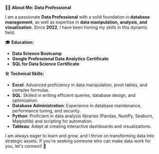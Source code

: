 👩‍💻 **About Me: Data Professional**

I am a passionate **Data Professional** with a solid foundation in **database management**, as well as expertise in **data manipulation, analysis, and visualization**. Since **2022**, I have been honing my skills in this dynamic field.

🎓 **Education:**
- **Data Science Bootcamp**
- **Google Professional Data Analytics Certificate**
- **SQL for Data Science Certificate**

🛠️ **Technical Skills:**
- **Excel**: Advanced proficiency in data manipulation, pivot tables, and complex formulas.
- **SQL**: Skilled in writing efficient queries, database design, and optimization.
- **Database Administration**: Experience in database maintenance, performance tuning, and security.
- **Python**: Proficient in data analysis libraries (Pandas, NumPy, Seaborn, Matplotlib) and scripting for automation.
- **Tableau**: Adept at creating interactive dashboards and visualizations.

I am always eager to learn and grow, and I thrive on transforming data into strategic assets. If you're seeking someone who can make data work for you, let's connect! 🚀
